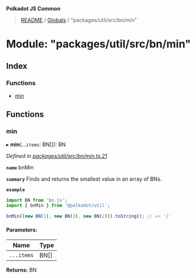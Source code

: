 **Polkadot JS Common**

> [README](../README.md) / [Globals](../globals.md) / "packages/util/src/bn/min"

# Module: "packages/util/src/bn/min"

## Index

### Functions

* [min](_packages_util_src_bn_min_.md#min)

## Functions

### min

▸ **min**(...`items`: BN[]): BN

*Defined in [packages/util/src/bn/min.ts:21](https://github.com/polkadot-js/common/blob/13ae8665/packages/util/src/bn/min.ts#L21)*

**`name`** bnMin

**`summary`** Finds and returns the smallest value in an array of BNs.

**`example`** 
<BR>

```javascript
import BN from 'bn.js';
import { bnMin } from '@polkadot/util';

bnMin([new BN(1), new BN(3), new BN(2)]).toString(); // => '1'
```

#### Parameters:

Name | Type |
------ | ------ |
`...items` | BN[] |

**Returns:** BN
